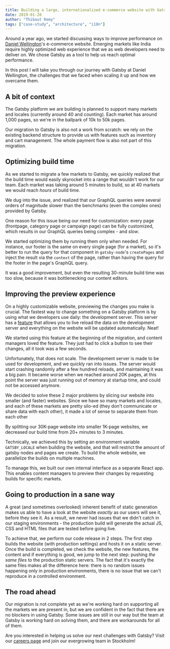 ```yaml
---
title: Building a large, internationalized e-commerce website with Gatsby at Daniel Wellington
date: 2019-01-28
author: "Thibaut Remy"
tags: ["case-study", "architecture", "i18n"]
---
```


Around a year ago, we started discussing ways to improve performance on [Daniel Wellington](http://www.danielwellington.com)'s e-commerce website. Emerging markets like India require highly optimized web experience that we as web developers need to deliver on. We chose Gatsby as a tool to help us reach optimal performance.

In this post I will take you through our journey with Gatsby at Daniel Wellington, the challenges that we faced when scaling it up and how we overcame them.

## A bit of context

The Gatsby platform we are building is planned to support many markets and locales (currently around 40 and counting). Each market has around 1,000 pages, so we're in the ballpark of 10k to 50k pages.

Our migration to Gatsby is also not a work from scratch: we rely on the existing backend structure to provide us with features such as inventory and cart management. The whole payment flow is also not part of this migration.

## Optimizing build time

As we started to migrate a few markets to Gatsby, we quickly realized that the build time would easily skyrocket into a range that wouldn't work for our team. Each market was taking around 5 minutes to build, so at 40 markets we would reach _hours_ of build time.

We dug into the issue, and realized that our GraphQL queries were several orders of magnitude slower than the benchmarks (even the complex ones) provided by Gatsby.

One reason for this issue being our need for customization: every page (frontpage, category page or campaign page) can be fully customized, which results in our GraphQL queries being complex - and _slow_.

We started optimizing them by running them only when needed. For instance, our footer is the same on every single page (for a market), so it's better to run the query for that component in `gatsby-node`'s `createPages` and inject the result via the `context` of the page, rather than having the query for the footer in the page's GraphQL query.

It was a good improvement, but even the resulting 30-minute build time was too slow, because it was bottlenecking our content editors.

## Improving the preview experience

On a highly customizable website, previewing the changes you make is crucial. The fastest way to change something on a Gatsby platform is by using what we developers use daily: the development server. This server has a [feature](/docs/environment-variables/#reserved-environment-variables) that allows you to live reload the data on the development server and everything on the website will be updated automatically. Neat!

We started using this feature at the beginning of the migration, and content managers loved the feature. They just had to click a button to see their changes, all it took was a few seconds.

Unfortunately, that does not scale. The development server is made to be used for development, and we quickly ran into issues. The server would start crashing randomly after a few hundred reloads, and maintaining it was a big pain. It became worse when we reached around 20K pages, at this point the server was just running out of memory at startup time, and could not be accessed anymore.

We decided to solve these 2 major problems by slicing our website into smaller (and faster) websites. Since we have so many markets and locales, and each of these markets are pretty silo-ed (they don't communicate or share data with each other), it made a lot of sense to separate them from each other

<pullquote>
By splitting our 30K-page website into smaller 1K-page websites, we decreased our build time from 20+ minutes to 3 minutes.
</pullquote>

Technically, we achieved this by setting an environment variable `GATSBY_LOCALE` when building the website, and that will restrict the amount of gatsby nodes and pages we create. To build the whole website, we parallelize the builds on multiple machines.

To manage this, we built our own internal interface as a separate React app. This enables content managers to preview their changes by requesting builds for specific markets.

## Going to production in a sane way

A great (and sometimes overlooked) inherent benefit of static generation makes us able to have a look at the website _exactly_ as our users will see it, before they see it. As a result, we never had issues that we didn't catch in our staging environments - the production build will generate the actual JS, CSS and HTML files that are tested before going live.

To achieve that, we perform our code release in 2 steps. The first step builds the website (with production settings) and hosts it on a static server. Once the build is completed, we check the website, the new features, the content and if everything is good, we jump to the next step: pushing _the same files_ to the production static servers. The fact that it's exactly the same files makes all the difference here: there is no random issues happening only in production environments, there is no issue that we can't reproduce in a controlled environment.

## The road ahead

Our migration is not complete yet as we're working hard on supporting all the markets we are present in, but we are confident in the fact that there are no blockers in using Gatsby. Some issues are still in our way but the team at Gatsby is working hard on solving them, and there are workarounds for all of them.

Are you interested in helping us solve our next challenges with Gatsby? Visit our [careers page](https://careers.danielwellington.com/) and join our evergrowing team in Stockholm!
